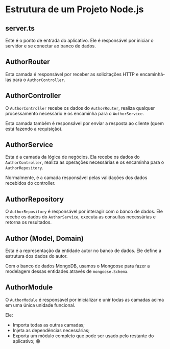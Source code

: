 # Estrutura de um Projeto Node.js

## server.ts

Este é o ponto de entrada do aplicativo. Ele é responsável por iniciar o servidor e se conectar ao banco de dados.

## AuthorRouter

Esta camada é responsável por receber as solicitações HTTP e encaminhá-las para o `AuthorController`.

## AuthorController

O `AuthorController` recebe os dados do `AuthorRouter`, realiza qualquer processamento necessário e os encaminha para o `AuthorService`.

Esta camada também é responsável por enviar a resposta ao cliente (quem está fazendo a requisição).

## AuthorService

Esta é a camada da lógica de negócios. Ela recebe os dados do `AuthorController`, realiza as operações necessárias e os encaminha para o `AuthorRepository`.

Normalmente, é a camada responsável pelas validações dos dados recebidos do controller.

## AuthorRepository

O `AuthorRepository` é responsável por interagir com o banco de dados. Ele recebe os dados do `AuthorService`, executa as consultas necessárias e retorna os resultados.

## Author (Model, Domain)

Esta é a representação da entidade autor no banco de dados. Ele define a estrutura dos dados do autor.

Com o banco de dados MongoDB, usamos o Mongoose para fazer a modelagem dessas entidades através de `mongoose.Schema`.

## AuthorModule

O `AuthorModule` é responsável por inicializar e unir todas as camadas acima em uma única unidade funcional.

Ele:

- Importa todas as outras camadas;
- Injeta as dependências necessárias;
- Exporta um módulo completo que pode ser usado pelo restante do aplicativo; 😁
